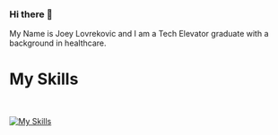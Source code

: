 ### Hi there 👋 
My Name is Joey Lovrekovic and I am a Tech Elevator graduate with a background in healthcare.

<h1>My Skills</h1>
<br>

[![My Skills](https://skillicons.dev/icons?i=js,html,css,java,js,postgres,vue,vscode,git,bash)](https://skillicons.dev)

<!--
Hello! My name is Joey Lovrekovic and I am a Java student at Tech Elevator.
-->
